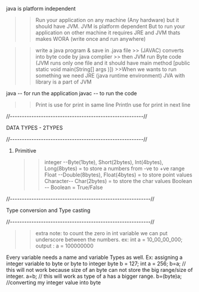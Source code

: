 java is platform independent
>>Run your application on any machine (Any hardware) but it should have JVM.
>> JVM is platform dependent
>> But to run your application on other machine it requires JRE and JVM thats makes WORA (write once and run anywhere)


>>write a java program & save in .java file 
    >> (JAVAC) converts into byte code by java complier 
        >> then JVM run Byte code (JVM runs only one file and it should have main method [public static void main(String[] args )])
            >>When we wants to run something we need JRE (java runtime environment)
              JVA with library is a part of JVM


java -- for run the application 
javac -- to run the code

>> Print is use for print in same line 
>> Println use for print in next line

//--------------------------------------------------------//

DATA TYPES - 2TYPES

//--------------------------------------------------------//

1. Primitive
    >> integer  --Byte(1byte), Short(2bytes), Int(4bytes), Long(8bytes) = to store a numbers from -ve to +ve range
    >> Float    --Double(8bytes), Float(4bytes) = to store point values
    >> Character-- Char(2bytes) =  to store the char values
    >> Boolean  -- Boolean = True/False

//-----------------------------------------------------------//

Type conversion and Type casting

//-----------------------------------------------------------//
>>extra note: to count the zero in int variable we can put underscore between the numbers.
ex: int a = 10_00_00_000;
output : a = 100000000

Every variable needs a name and variable Types as well.
Ex: assigning a integer variable to byte or byte to integer
    byte b = 127;
    int a = 256;
    b=a; // this will not work because size of an byte can not store the big range/size of integer.
    a=b; // this will work as type of a has a bigger range.
    b=(byte)a; //converting my integer value into byte 